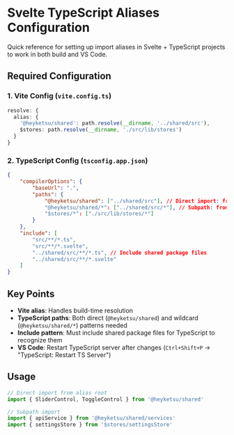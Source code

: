 # Svelte TypeScript Aliases Configuration

Quick reference for setting up import aliases in Svelte + TypeScript projects to work in both build and VS Code.

## Required Configuration

### 1. Vite Config (`vite.config.ts`)

```typescript
resolve: {
  alias: {
    '@heyketsu/shared': path.resolve(__dirname, '../shared/src'),
    $stores: path.resolve(__dirname, './src/lib/stores')
  }
}
```

### 2. TypeScript Config (`tsconfig.app.json`)

```json
{
	"compilerOptions": {
		"baseUrl": ".",
		"paths": {
			"@heyketsu/shared": ["../shared/src"], // Direct import: from '@heyketsu/shared'
			"@heyketsu/shared/*": ["../shared/src/*"], // Subpath: from '@heyketsu/shared/components'
			"$stores/*": ["./src/lib/stores/*"]
		}
	},
	"include": [
		"src/**/*.ts",
		"src/**/*.svelte",
		"../shared/src/**/*.ts", // Include shared package files
		"../shared/src/**/*.svelte"
	]
}
```

## Key Points

- **Vite alias**: Handles build-time resolution
- **TypeScript paths**: Both direct (`@heyketsu/shared`) and wildcard (`@heyketsu/shared/*`) patterns needed
- **Include pattern**: Must include shared package files for TypeScript to recognize them
- **VS Code**: Restart TypeScript server after changes (`Ctrl+Shift+P` → "TypeScript: Restart TS Server")

## Usage

```typescript
// Direct import from alias root
import { SliderControl, ToggleControl } from '@heyketsu/shared'

// Subpath import
import { apiService } from '@heyketsu/shared/services'
import { settingsStore } from '$stores/settingsStore'
```
